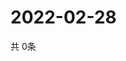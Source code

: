 # 2022-02-28
  共 0条

  <!-- BEGIN -->
  <!-- 最后更新时间Mon Feb 28 2022 08:07:37 GMT+0000 (Coordinated Universal Time) -->
  
  <!-- END -->
  
  
